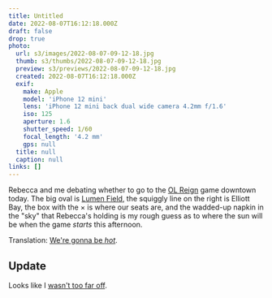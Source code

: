 ```yaml
---
title: Untitled
date: 2022-08-07T16:12:18.000Z
draft: false
drop: true
photo:
  url: s3/images/2022-08-07-09-12-18.jpg
  thumb: s3/thumbs/2022-08-07-09-12-18.jpg
  preview: s3/previews/2022-08-07-09-12-18.jpg
  created: 2022-08-07T16:12:18.000Z
  exif:
    make: Apple
    model: 'iPhone 12 mini'
    lens: 'iPhone 12 mini back dual wide camera 4.2mm f/1.6'
    iso: 125
    aperture: 1.6
    shutter_speed: 1/60
    focal_length: '4.2 mm'
    gps: null
  title: null
  caption: null
links: []
---
```


Rebecca and me debating whether to go to the [OL Reign](https://www.olreign.com/) game downtown today. The big oval is [Lumen Field](https://www.lumenfield.com/events-tickets/ol-reign), the squiggly line on the right is Elliott Bay, the box with the &times; is where our seats are, and the wadded-up napkin in the "sky" that Rebecca's holding is my rough guess as to where the sun will be when the game _starts_ this afternoon.

Translation: [We're gonna be _hot_](https://darksky.net/details/47.6038,-122.3308/2022-8-7/us12/en).

## Update

Looks like I [wasn't too far off](https://cnunciato-dropshare.s3.amazonaws.com/pb-I9t4LGIFpe.png).
